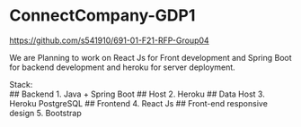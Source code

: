 # ConnectCompany-GDP1
<https://github.com/s541910/691-01-F21-RFP-Group04>

We are Planning to work on React Js for Front development and Spring Boot for backend development and heroku for server deployment.

Stack:  
          ## Backend
          1. Java + Spring Boot
          ## Host
          2. Heroku
          ## Data Host
          3. Heroku PostgreSQL
          ## Frontend
          4. React Js
          ## Front-end responsive design
          5. Bootstrap

